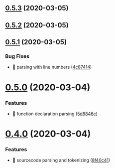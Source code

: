 ## [0.5.3](https://github.com/michaljach/wasm-lang/compare/v0.5.2...v0.5.3) (2020-03-05)



## [0.5.2](https://github.com/michaljach/wasm-lang/compare/v0.5.1...v0.5.2) (2020-03-05)



## [0.5.1](https://github.com/michaljach/wasm-lang/compare/v0.5.0...v0.5.1) (2020-03-05)


### Bug Fixes

* 🐛 parsing with line numbers ([4c87414](https://github.com/michaljach/wasm-lang/commit/4c874148137352d0bf23fa8fd5c9bdde1c0c5e5b))



# [0.5.0](https://github.com/michaljach/wasm-lang/compare/v0.4.0...v0.5.0) (2020-03-04)


### Features

* 🎸 function declaration parsing ([5d8846c](https://github.com/michaljach/wasm-lang/commit/5d8846c6b03daf6b21f318a9ad88b2f29b2d02ae))



# [0.4.0](https://github.com/michaljach/wasm-lang/compare/v0.3.11...v0.4.0) (2020-03-04)


### Features

* 🎸 sourcecode parsing and tokenizing ([8f40c41](https://github.com/michaljach/wasm-lang/commit/8f40c41282c8ae0e8984fb5309bd60f0e402f15b))



